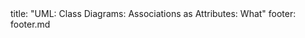 <frontmatter>
title: "UML: Class Diagrams: Associations as Attributes: What"
footer: footer.md
</frontmatter>

<include src="navbar.md" boilerplate />

<include src="unit-inPage-asFlat.md" boilerplate />